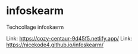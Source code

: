 # infoskearm
Techcollage infoskærm

Link: https://cozy-centaur-9d45f5.netlify.app/
Link: https://nicekode4.github.io/infoskearm/
